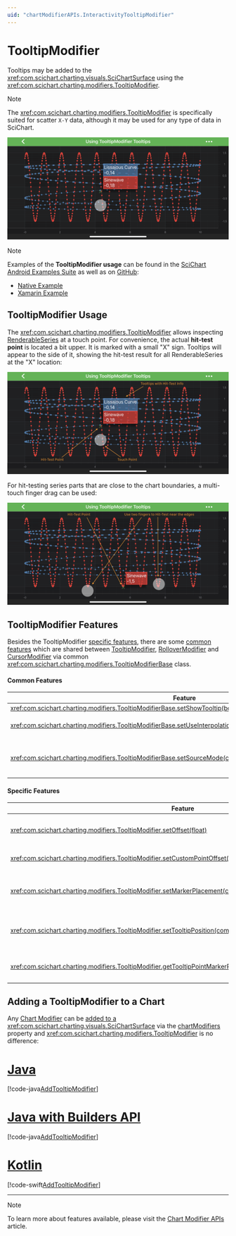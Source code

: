 ```yaml
---
uid: "chartModifierAPIs.InteractivityTooltipModifier"
---
```


# TooltipModifier
Tooltips may be added to the <xref:com.scichart.charting.visuals.SciChartSurface> using the <xref:com.scichart.charting.modifiers.TooltipModifier>.

> [!NOTE]
> The  <xref:com.scichart.charting.modifiers.TooltipModifier> is specifically suited for scatter `X-Y` data, although it may be used for any type of data in SciChart.

![Tooltip Modifier](../images/tooltip-modifier-example.png)

> [!NOTE]
> Examples of the **TooltipModifier usage** can be found in the [SciChart Android Examples Suite](https://www.scichart.com/examples/Android-chart/) as well as on [GitHub](https://github.com/ABTSoftware/SciChart.Android.Examples):
> - [Native Example](https://www.scichart.com/example/android-chart-example-using-tooltipmodifier-tooltips/)
> - [Xamarin Example](https://www.scichart.com/example/xamarin-chart-using-tooltipmodifier-tooltips-example/)

## TooltipModifier Usage
The <xref:com.scichart.charting.modifiers.TooltipModifier> allows inspecting [RenderableSeries](xref:chart2d.2DChartTypes) at a touch point. 
For convenience, the actual **hit-test point** is located a bit upper. It is marked with a small "X" sign. 
Tooltips will appear to the side of it, showing the hit-test result for all RenderableSeries at the "X" location:

![Tooltip Modifier Usage](../images/tooltip-modifier-usage.png)

For hit-testing series parts that are close to the chart boundaries, a multi-touch finger drag can be used:

![Tooltip Modifier Usage Near Edge](../images/tooltip-modifier-usage-near-edge.png)

## TooltipModifier Features
Besides the TooltipModifier [specific features](#specific-features), there are some [common features](#common-features) which are shared between [TooltipModifier](xref:chartModifierAPIs.InteractivityTooltipModifier), [RolloverModifier](xref:chartModifierAPIs.InteractivityRolloverModifier) and [CursorModifier](xref:chartModifierAPIs.InteractivityCursorModifier) via common <xref:com.scichart.charting.modifiers.TooltipModifierBase> class.

#### Common Features

| **Feature**                               | **Description**                                                                                                                                                 |
| ----------------------------------------- | --------------------------------------------------------------------------------------------------------------------------------------------------------------- |
| <xref:com.scichart.charting.modifiers.TooltipModifierBase.setShowTooltip(boolean)>      | Allows to **hide or show** modifier's Tooltips.                                                                                                                 |
| <xref:com.scichart.charting.modifiers.TooltipModifierBase.setUseInterpolation(boolean)> | Allows to show **interpolated** values between data points. It is a `true` by default. If `false` - modifier's Tooltips will report the info about **closest** data points. |
| <xref:com.scichart.charting.modifiers.TooltipModifierBase.setSourceMode(com.scichart.charting.modifiers.SourceMode)>       | Allows to specify which <xref:com.scichart.charting.visuals.renderableSeries.IRenderableSeries> are to be inspected by a modifier, e.g. **Visible**, **Selected**, etc. Other will be ignored by the modifier. Expects a member of the <xref:com.scichart.charting.modifiers.SourceMode> enumeration. |

#### Specific Features

| **Feature**                                       | **Description**                                                                                                                                                                           |
| ------------------------------------------------- | ----------------------------------------------------------------------------------------------------------------------------------------------------------------------------------------- |
| <xref:com.scichart.charting.modifiers.TooltipModifier.setOffset(float)>                       | Specifies **how far** the hit-test point is **from** the actual **touch point**. This value will be used for either `X` or `Y` coordinate, or both, depending on `markerPlacement`.       |
| <xref:com.scichart.charting.modifiers.TooltipModifier.setCustomPointOffset(android.graphics.PointF)>            | Specifies **how far** the hit-test point is **from** the actual **touch point**. As opposed to `offset`, both `X` and `Y` coordinate will always be applied.                              |
| <xref:com.scichart.charting.modifiers.TooltipModifier.setMarkerPlacement(com.scichart.charting.modifiers.Placement)>              | Allows to specify the **position** of the hit-test point relative to the **touch point**, e.g. Left, Top, etc... Expects a member of the <xref:com.scichart.charting.modifiers.Placement> enumeration.                      |
| <xref:com.scichart.charting.modifiers.TooltipModifier.setTooltipPosition(com.scichart.charting.modifiers.TooltipPosition)>              | Allows to specify the **position** of modifier's Tooltips relative to the **hit-test point**, e.g. TopLeft, BottomRight, etc.... Expects a member of the <xref:com.scichart.charting.modifiers.TooltipPosition> enumeration. |
| <xref:com.scichart.charting.modifiers.TooltipModifier.getTooltipPointMarkerPaint()> | Returns the [Paint](https://developer.android.com/reference/android/graphics/Paint.html) object that is responsible for the "X" marker drawing (marking the hit-test point). Can be used to change style and color properties of the marker. |

## Adding a TooltipModifier to a Chart
Any [Chart Modifier](xref:chartModifierAPIs.ChartModifierAPIs) can be [added to a <xref:com.scichart.charting.visuals.SciChartSurface>](xref:chartModifierAPIs.ChartModifierAPIs#adding-a-chart-modifier) via the [chartModifiers](xref:com.scichart.charting.visuals.ISciChartSurface.getChartModifiers()) property and <xref:com.scichart.charting.modifiers.TooltipModifier> is no difference:

# [Java](#tab/java)
[!code-java[AddTooltipModifier](../../../../samples/sandbox/app/src/main/java/com/scichart/docsandbox/examples/java/chartModifier2D/InteractivityTooltipModifier.java#AddTooltipModifier)]
# [Java with Builders API](#tab/javaBuilder)
[!code-java[AddTooltipModifier](../../../../samples/sandbox/app/src/main/java/com/scichart/docsandbox/examples/javaBuilder/chartModifier2D/InteractivityTooltipModifier.java#AddTooltipModifier)]
# [Kotlin](#tab/kotlin)
[!code-swift[AddTooltipModifier](../../../../samples/sandbox/app/src/main/java/com/scichart/docsandbox/examples/kotlin/chartModifier2D/InteractivityTooltipModifier.kt#AddTooltipModifier)]
***

> [!NOTE]
> To learn more about features available, please visit the [Chart Modifier APIs](xref:chartModifierAPIs.ChartModifierAPIs#common-chart-modifier-features) article.
